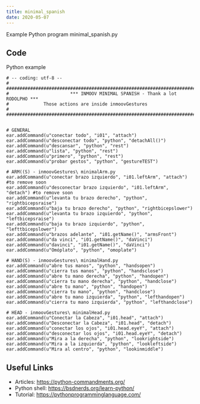 ```yaml
---
title: minimal_spanish
date: 2020-05-07
---
```

Example Python program minimal_spanish.py


## Code

Python example

    # -- coding: utf-8 --
    # ##############################################################################
    #						*** INMOOV MINIMAL SPANISH - Thank a lot RODOLPHO ***
    # 			  Those actions are inside inmoovGestures
    # ##############################################################################
    
    
    # GENERAL
    ear.addCommand(u"conectar todo", "i01", "attach")
    ear.addCommand(u"desconectar todo", "python", "detachAll()")
    ear.addCommand(u"descansar", "python", "rest")
    ear.addCommand(u"lista", "python", "rest")
    ear.addCommand(u"primero", "python", "rest")
    ear.addCommand(u"probar gestos", "python", "gestureTEST")
    
    # ARM((S) - inmoovGestures\ minimalArm.py
    ear.addCommand(u"conectar brazo izquierdo", "i01.leftArm", "attach") #to remove soon
    ear.addCommand(u"desconectar brazo izquierdo", "i01.leftArm", "detach") #to remove soon
    ear.addCommand(u"levanta tu brazo derecho", "python", "rightbicepsraise")
    ear.addCommand(u"baja tu brazo derecho", "python", "rightbicepslower")
    ear.addCommand(u"levanta tu brazo izquierdo", "python", "leftbicepsraise")
    ear.addCommand(u"baja tu brazo izquierdo", "python", "lefttbicepslower")
    ear.addCommand(u"brazos adelante", "i01.getName()", "armsFront")
    ear.addCommand(u"da vinci", "i01.getName()", "daVinci")
    ear.addCommand(u"davinci", "i01.getName()", "daVinci")
    ear.addCommand(u"Omóplato", "python", "omoplate")
    
    # HAND(S) - inmoovGestures\ minimalHand.py
    ear.addCommand(u"abre tus manos", "python", "handsopen")
    ear.addCommand(u"cierra tus manos", "python", "handsclose")
    ear.addCommand(u"abre tu mano derecha", "python", "handopen")
    ear.addCommand(u"cierra tu mano derecha", "python", "handclose")
    ear.addCommand(u"abre tu mano", "python", "handopen")
    ear.addCommand(u"cierra tu mano", "python", "handclose")
    ear.addCommand(u"abre tu mano izquierda", "python", "lefthandopen")
    ear.addCommand(u"cierra tu mano izquierda", "python", "lefthandclose")
    
    # HEAD - inmoovGestures\ minimalHead.py
    ear.addCommand(u"Conectar la Cabeza", "i01.head", "attach")
    ear.addCommand(u"Desconectar la Cabeza", "i01.head", "detach")
    ear.addCommand(u"conectar los ojos", "i01.head.eyeY", "attach")
    ear.addCommand(u"desconectar los ojos", "i01.head.eyeY", "detach")
    ear.addCommand(u"Mira a la derecha", "python", "lookrightside")
    ear.addCommand(u"Mira a la izquierda", "python", "lookleftside")
    ear.addCommand(u"Mira al centro", "python", "lookinmiddle")

## Useful Links

- Articles: https://python-commandments.org/
- Python shell: https://bsdnerds.org/learn-python/
- Tutorial: https://pythonprogramminglanguage.com/
